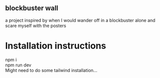 ##  blockbuster wall

a project inspired by when I would wander off in a blockbuster alone and scare myself with the posters

# Installation instructions
npm i <br/>
npm run dev <br/>
Might need to do some tailwind installation...